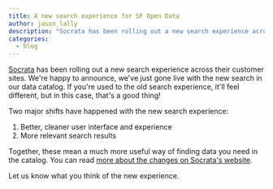 ```yaml
---
title: A new search experience for SF Open Data
author: jason_lally
description: "Socrata has been rolling out a new search experience across their customer sites. We're happy to announce, we've just gone live with the new search in our data catalog."
categories:
  - blog
---
```



[Socrata](https://www.socrata.com)&nbsp;has been rolling out a new search experience across their customer sites. We're happy to announce, we've just gone live with the new search in our data catalog. If you're used to the old search experience, it'll feel different, but in this case, that's a good thing!

Two major shifts have happened with the new search experience:

1. Better, cleaner user interface and experience
2. More relevant search results


Together, these mean a much more useful way of finding data you need in the catalog. You can read [more about the changes on Socrata's website](https://support.socrata.com/hc/en-us/articles/219007257).

Let us know what you think of the new experience.